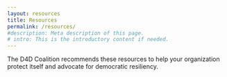 ```yaml
---
layout: resources
title: Resources
permalink: /resources/
#description: Meta description of this page.
# intro: This is the introductory content if needed.
---
```


The D4D Coalition recommends these resources to help your organization protect itself and advocate for democratic resiliency. 

